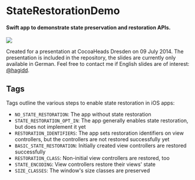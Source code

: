 # StateRestorationDemo

#### Swift app to demonstrate state preservation and restoration APIs.

![](https://raw.githubusercontent.com/shagedorn/StateRestorationDemo/master/Presentation/app_screenshot.png)

Created for a presentation at CocoaHeads Dresden on 09 July 2014. The presentation is included in the repository, the slides are currently only available in German. Feel free to contact me if English slides are of interest: [@hagidd](http://twitter.com/hagidd).

## Tags 

Tags outline the various steps to enable state restoration in iOS apps:

+ `NO_STATE_RESTORATION`: The app without state restoration
+ `STATE_RESTORATION_OPT_IN`: The app generally enables state restoration, but does not implement it yet
+ `RESTORATION_IDENTIFIERS`: The app sets restoration identifiers on view controllers, but the controllers are not restored successfully yet
+ `BASIC_STATE_RESTORATION`: Initially created view controllers are restored successfully
+ `RESTORATION_CLASS`: Non-initial view controllers are restored, too
+ `STATE_ENCODING`: View controllers restore their views' state
+ `SIZE_CLASSES`: The window's size classes are preserved
